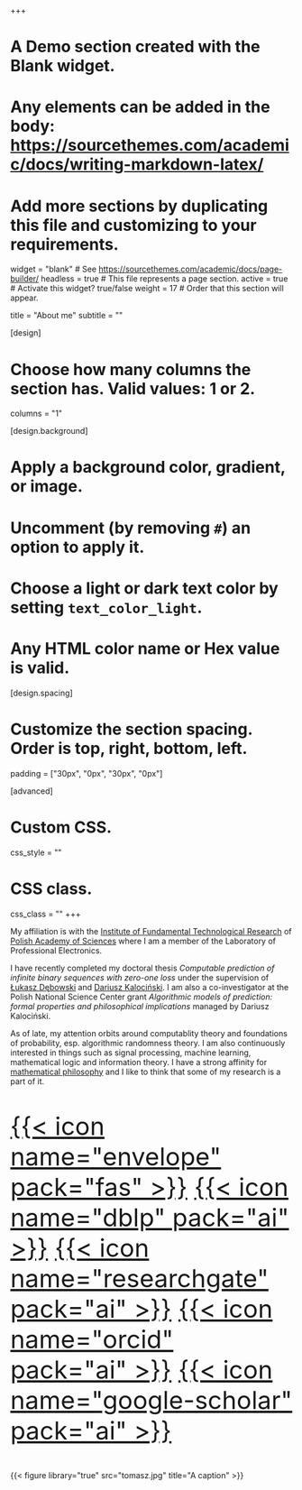 +++
# A Demo section created with the Blank widget.
# Any elements can be added in the body: https://sourcethemes.com/academic/docs/writing-markdown-latex/
# Add more sections by duplicating this file and customizing to your requirements.

widget = "blank"  # See https://sourcethemes.com/academic/docs/page-builder/
headless = true  # This file represents a page section.
active = true  # Activate this widget? true/false
weight = 17  # Order that this section will appear.

title = "About me"
subtitle = ""

[design]
  # Choose how many columns the section has. Valid values: 1 or 2.
  columns = "1"

[design.background]
  # Apply a background color, gradient, or image.
  #   Uncomment (by removing `#`) an option to apply it.
  #   Choose a light or dark text color by setting `text_color_light`.
  #   Any HTML color name or Hex value is valid.


[design.spacing]
  # Customize the section spacing. Order is top, right, bottom, left.
  padding = ["30px", "0px", "30px", "0px"]

[advanced]
 # Custom CSS. 
 css_style = ""
 
 # CSS class.
 css_class = ""
+++
<div class="row">
  <div class="col-12 col-lg-8">
   <p text-align="justify">
My affiliation is with the <a href="https://www.ippt.pan.pl/en/">Institute of Fundamental Technological Research</a> of <a href="https://institution.pan.pl/">Polish Academy of Sciences</a> where I am a member of the Laboratory of Professional Electronics.

I have recently completed my doctoral thesis <i>Computable prediction of infinite binary sequences with zero-one loss</i> under the supervision of <a href="https://home.ipipan.waw.pl/l.debowski/">Łukasz Dębowski</a> and <a href=http:/dariuszkalocinski.com>Dariusz Kalociński</a>. I am also a co-investigator at the Polish National Science Center grant <i>Algorithmic models of prediction: formal properties and philosophical implications</i> managed by Dariusz Kalociński. 

As of late, my attention orbits around computablity theory and foundations of probability, esp. algorithmic randomness theory. I am also continuously interested in things such as signal processing, machine learning, mathematical logic and information theory. 
I have a strong affinity for <a href="https://onlinelibrary.wiley.com/doi/full/10.1111/meta.12029">mathematical philosophy</a> and I like to think that some of my research is a part of it.</p>

<p style="font-size:44px">
<a href="mailto:tsteifer@ippt.pan.pl">{{< icon name="envelope" pack="fas" >}}</a>
<a href="https://dblp.org/pid/240/3151.html">{{< icon name="dblp" pack="ai" >}}</a>
<a href="https://www.researchgate.net/profile/Tomasz_Steifer">{{< icon name="researchgate" pack="ai" >}}</a>
<a href="https://orcid.org/0000-0003-0753-1042">{{< icon name="orcid" pack="ai" >}}</a>
<a href="https://scholar.google.pl/citations?user=Sjw4GpgAAAAJ">{{< icon name="google-scholar" pack="ai" >}}</a>
</p>
</div>
  <div class="col-12 col-lg-4">
 {{< figure library="true" src="tomasz.jpg" title="A caption" >}}
 </div>

